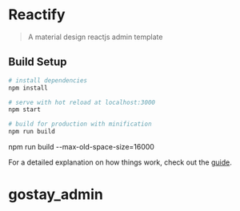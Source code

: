 # Reactify

> A material design reactjs admin template

## Build Setup

``` bash
# install dependencies
npm install

# serve with hot reload at localhost:3000
npm start

# build for production with minification
npm run build
```
npm run build --max-old-space-size=16000

For a detailed explanation on how things work, check out the [guide](https://github.com/facebook/create-react-app).
# gostay_admin
